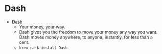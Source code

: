 # Dash
- [Dash](https://www.dash.org/)
  -  Your money, your way.
  - Dash gives you the freedom to move your money any way you want. Dash moves money anywhere, to anyone, instantly, for less than a cent.
  - `brew cask install Dash`
